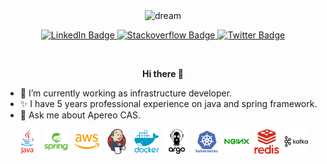 <p align="center">
<picture>
 <img alt="dream" src="https://assets-global.website-files.com/6059b554e81c705f9dd2dd32/628692ef405f676b64a3fd20_avalanche-iso.svg" align="center">
</picture>
</p>

<div id="badges" align="center">
<a href="your-linkedin-URL">
  <img src="https://img.shields.io/badge/LinkedIn-blue?style=for-the-badge&logo=linkedin&logoColor=white" alt="LinkedIn Badge"/>
  </a>
  <a href="your-linkedin-URL">
  <img src="https://img.shields.io/badge/Stackoverflow-orange?style=for-the-badge&logo=stackoverflow&logoColor=white" alt="Stackoverflow Badge"/>
  </a>
  <a href="your-linkedin-URL">
  <img src="https://img.shields.io/badge/Medium-black?style=for-the-badge&logo=medium&logoColor=white" alt="Twitter Badge"/>
  </a>
</div>

<p align="center">
<img src="https://komarev.com/ghpvc/?username=ydgempiuc&style=flat-square&color=blue" alt=""/>
</p>

<p align="center">
<b>Hi there 👋</b>
</p>

- 🔭 I’m currently working as infrastructure developer. 
- ✨ I have 5 years professional experience on java and spring framework.
- 💬 Ask me about Apereo CAS.

<div align="center">
  <img src="https://github.com/devicons/devicon/blob/master/icons/java/java-original-wordmark.svg" title="Java" alt="Java" width="40" height="40"/>&nbsp;
  <img src="https://github.com/devicons/devicon/blob/master/icons/spring/spring-original-wordmark.svg" title="Spring" alt="Spring" width="40" height="40"/>&nbsp;
    <img src="https://github.com/devicons/devicon/blob/master/icons/amazonwebservices/amazonwebservices-plain-wordmark.svg" title="AWS" alt="AWS" width="40" height="40"/>&nbsp;
   <img src="https://github.com/devicons/devicon/blob/master/icons/jenkins/jenkins-original.svg" title="jenkins" alt="jenkins" width="40" height="40"/>&nbsp; 
        <img src="https://github.com/devicons/devicon/blob/master/icons/docker/docker-plain-wordmark.svg" title="docker" alt="docker" width="40" height="40"/>&nbsp;
         <img src="https://github.com/devicons/devicon/blob/master/icons/argocd/argocd-plain-wordmark.svg" title="argocd" alt="argocd" width="40" height="40"/>&nbsp; 
  <img src="https://github.com/devicons/devicon/blob/master/icons/kubernetes/kubernetes-plain-wordmark.svg" title="kubernetes" alt="kubernetes" width="40" height="40"/>&nbsp;      
                <img src="https://github.com/devicons/devicon/blob/master/icons/nginx/nginx-original.svg" title="nginx" alt="nginx" width="40" height="40"/>&nbsp;
                <img src="https://github.com/devicons/devicon/blob/master/icons/redis/redis-plain-wordmark.svg" title="redis" alt="redis" width="40" height="40"/>&nbsp;
     <img src="https://github.com/devicons/devicon/blob/master/icons/apachekafka/apachekafka-original-wordmark.svg" title="apachekafka" alt="apachekafka" width="40" height="40"/>&nbsp;           
</div>

<!--
**dgempiuc/dgempiuc** is a ✨ _special_ ✨ repository because its `README.md` (this file) appears on your GitHub profile.

Here are some ideas to get you started:

- 🔭 I’m currently working on ...
- 🌱 I’m currently learning ...
- 👯 I’m looking to collaborate on ...
- 🤔 I’m looking for help with ...
- 💬 Ask me about ...
- 📫 How to reach me: ...
- 😄 Pronouns: ...
- ⚡ Fun fact: ...
-->
